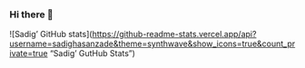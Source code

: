 ### Hi there 👋
![Sadig’ GitHub stats](https://github-readme-stats.vercel.app/api?username=sadighasanzade&theme=synthwave&show_icons=true&count_private=true “Sadig’ GutHub Stats”)
